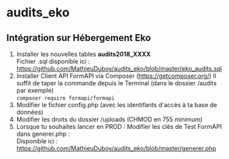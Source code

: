 # audits_eko
## Intégration sur Hébergement Eko 
1. Installer les nouvelles tables **audits2018_XXXX**<br />
Fichier .sql disponible ici : https://github.com/MathieuDuboy/audits_eko/blob/master/eko_audits.sql
2. Installer Client API FormAPI via Composer (https://getcomposer.org/)
Il suffit de taper la commande depuis le Terminal (dans le dossier /audits par exemple)<br />
```` composer require formapi/formapi ````
3. Modifier le fichier config.php (avec les identifants d'accès à ta base de données)
4. Modifier les droits du dossier /uploads (CHMOD en 755 minimum)
5. Lorsque tu souhaites lancer en PROD : Modifier les clés de Test FormAPI dans generer.php :<br />
Disponible ici : https://github.com/MathieuDuboy/audits_eko/blob/master/generer.php